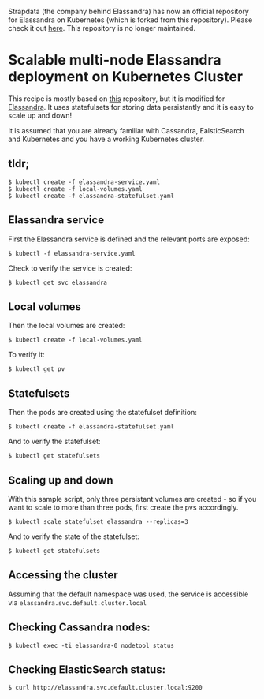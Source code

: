 Strapdata (the company behind Elassandra) has now an official repository for Elassandra on Kubernetes (which is forked from this repository). Please check it out [here](https://github.com/strapdata/kubernetes-elassandra). This repository is no longer maintained.


# Scalable multi-node Elassandra deployment on Kubernetes Cluster
This recipe is mostly based on [this](https://github.com/IBM/scalable-cassandra-deployment-on-kubernetes) repository, but it is modified for [Elassandra](https://github.com/strapdata/elassandra).
It uses statefulsets for storing data persistantly and it is easy to scale up and down!

It is assumed that you are already familiar with Cassandra, EalsticSearch and Kubernetes and you have a working Kubernetes cluster. 

## tldr;
```
$ kubectl create -f elassandra-service.yaml
$ kubectl create -f local-volumes.yaml
$ kubectl create -f elassandra-statefulset.yaml
```

## Elassandra service
First the Elassandra service is defined and the relevant ports are exposed:

`$ kubectl -f elassandra-service.yaml`

Check to verify the service is created:

`$ kubectl get svc elassandra`


## Local volumes
Then the local volumes are created:

`$ kubectl create -f local-volumes.yaml`

To verify it:

`$ kubectl get pv`

## Statefulsets
Then the pods are created using the statefulset definition:

`$ kubectl create -f elassandra-statefulset.yaml`

And to verify the statefulset:

`$ kubectl get statefulsets`

## Scaling up and down
With this sample script, only three persistant volumes are created - so if you want to scale to more than three pods, first create the pvs accordingly.

`$ kubectl scale statefulset elassandra --replicas=3`

And to verify the state of the statefulset:

`$ kubectl get statefulsets`

## Accessing the cluster
Assuming that the default namespace was used, the service is accessible via `elassandra.svc.default.cluster.local`

## Checking Cassandra nodes:
`$ kubectl exec -ti elassandra-0 nodetool status`

## Checking ElasticSearch status:
`$ curl http://elassandra.svc.default.cluster.local:9200`
